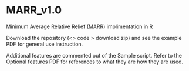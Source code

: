 # MARR_v1.0
Minimum Average Relative Relief (MARR) implimentation in R

Download the repository (<> code > download zip) and see the example PDF for general use instruction.

Additional features are commented out of the Sample script. Refer to the Optional features PDF for references to what they are how they are used.
